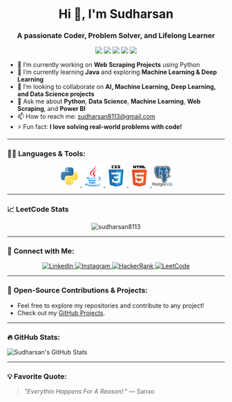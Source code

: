 <h1 align="center">Hi 👋, I'm Sudharsan</h1>
<h3 align="center">A passionate Coder, Problem Solver, and Lifelong Learner</h3>

<p align="center">
  <img src="https://img.shields.io/badge/-Python-3776AB?style=flat&logo=python&logoColor=white" />
  <img src="https://img.shields.io/badge/-Java-007396?style=flat&logo=java&logoColor=white" />
  <img src="https://img.shields.io/badge/-Machine%20Learning-FF6F00?style=flat&logo=tensorflow&logoColor=white" />
  <img src="https://img.shields.io/badge/-Web%20Scraping-FF5733?style=flat&logo=python&logoColor=white" />
  <img src="https://img.shields.io/badge/-Power%20BI-F2C811?style=flat&logo=powerbi&logoColor=white" />
</p>

- 🔭 I’m currently working on **Web Scraping Projects** using Python
- 🌱 I’m currently learning **Java** and exploring **Machine Learning & Deep Learning**
- 👯 I’m looking to collaborate on **AI, Machine Learning, Deep Learning, and Data Science projects**
- 💬 Ask me about **Python**, **Data Science**, **Machine Learning**, **Web Scraping**, and **Power BI**
- 📫 How to reach me: [sudharsan8113@gmail.com](mailto:sudharsan8113@gmail.com)
- ⚡ Fun fact: **I love solving real-world problems with code!**

---

### 🧑‍💻 **Languages & Tools**:
<p align="center">
  <a href="https://www.python.org" target="_blank" rel="noreferrer">
    <img src="https://raw.githubusercontent.com/devicons/devicon/master/icons/python/python-original.svg" alt="python" width="50" height="50" />
  </a>
  <a href="https://www.java.com" target="_blank" rel="noreferrer">
    <img src="https://raw.githubusercontent.com/devicons/devicon/master/icons/java/java-original.svg" alt="java" width="50" height="50" />
  </a>
  <a href="https://www.w3schools.com/css/" target="_blank" rel="noreferrer">
    <img src="https://raw.githubusercontent.com/devicons/devicon/master/icons/css3/css3-original-wordmark.svg" alt="css3" width="50" height="50" />
  </a>
  <a href="https://www.w3.org/html/" target="_blank" rel="noreferrer">
    <img src="https://raw.githubusercontent.com/devicons/devicon/master/icons/html5/html5-original-wordmark.svg" alt="html5" width="50" height="50" />
  </a>
  <a href="https://www.postgresql.org" target="_blank" rel="noreferrer">
    <img src="https://raw.githubusercontent.com/devicons/devicon/master/icons/postgresql/postgresql-original-wordmark.svg" alt="postgresql" width="50" height="50" />
  </a> 
</p>

---

### 📈 **LeetCode Stats**
<p align="center">
  <img src="https://leetcard.jacoblin.cool/sudharsan8113?theme=light&font=Source%20Code%20Pro&ext=heatmap" alt="sudharsan8113" />
</p>

---

### 📣 **Connect with Me**:
<p align="center">
  <a href="https://www.linkedin.com/in/sudharsan8113" target="blank">
    <img src="https://raw.githubusercontent.com/rahuldkjain/github-profile-readme-generator/master/src/images/icons/Social/linked-in-alt.svg" alt="LinkedIn" height="40" width="40" />
  </a>
  <a href="https://instagram.com/san.__.xo" target="blank">
    <img src="https://raw.githubusercontent.com/rahuldkjain/github-profile-readme-generator/master/src/images/icons/Social/instagram.svg" alt="Instagram" height="40" width="40" />
  </a>
  <a href="https://www.hackerrank.com/sudharsan8113" target="blank">
    <img src="https://raw.githubusercontent.com/rahuldkjain/github-profile-readme-generator/master/src/images/icons/Social/hackerrank.svg" alt="HackerRank" height="40" width="40" />
  </a>
  <a href="https://www.leetcode.com/sudharsan8113" target="blank">
    <img src="https://raw.githubusercontent.com/rahuldkjain/github-profile-readme-generator/master/src/images/icons/Social/leet-code.svg" alt="LeetCode" height="40" width="40" />
  </a>
</p>

---

### 🚀 **Open-Source Contributions & Projects**:
- Feel free to explore my repositories and contribute to any project!
- Check out my [GitHub Projects](https://github.com/sudharsan8113).

---

### 🔥 **GitHub Stats**:
![Sudharsan's GitHub Stats](https://github-readme-stats.vercel.app/api?username=sudharsan8113&show_icons=true&hide_title=true&count_private=true&theme=radical)

---

### 💡 **Favorite Quote**:
> _"Everythin Happens For A Reason!."_ — Sanxo
